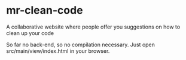 # mr-clean-code
A collaborative website where people offer you suggestions on how to clean up your code


So far no back-end, so no compilation necessary. 
Just open src/main/view/index.html in your browser. 